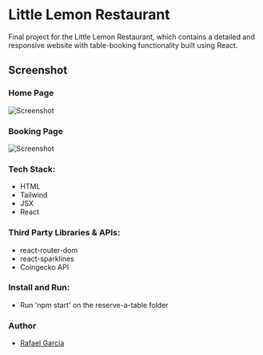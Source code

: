 # Little Lemon Restaurant

Final project for the Little Lemon Restaurant, which contains a detailed and responsive website with table-booking functionality built using React.

## Screenshot

### Home Page

![Screenshot](./homepage.png)

### Booking Page

![Screenshot](./reservation.png)

### Tech Stack:

- HTML
- Tailwind
- JSX
- React

### Third Party Libraries & APIs:

- react-router-dom
- react-sparklines
- Coingecko API

### Install and Run:

- Run 'npm start' on the reserve-a-table folder

### Author

- [Rafael Garcia](https://github.com/rafaellevis07)
